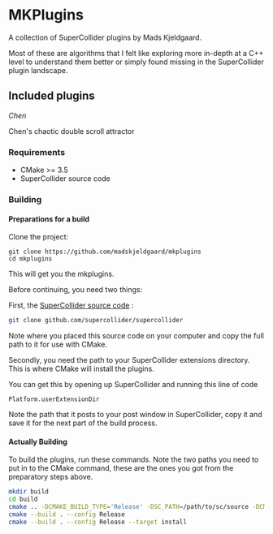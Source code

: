 # MKPlugins

A collection of SuperCollider plugins by Mads Kjeldgaard.

Most of these are algorithms that I felt like exploring more in-depth at a C++ level to understand them better or simply found missing in the SuperCollider plugin landscape.


## Included plugins

*Chen*

Chen's chaotic double scroll attractor

### Requirements

- CMake >= 3.5
- SuperCollider source code

### Building

#### Preparations for a build
Clone the project:

    git clone https://github.com/madskjeldgaard/mkplugins
    cd mkplugins

This will get you the mkplugins.

Before continuing, you need two things: 

First, the [SuperCollider source code](github.com/supercollider/supercollider/) :

```bash
git clone github.com/supercollider/supercollider
```

Note where you placed this source code on your computer and copy the full path to it for use with CMake.

Secondly, you need the path to your SuperCollider extensions directory. This is where CMake will install the plugins.

You can get this by opening up SuperCollider and running this line of code

``` 
Platform.userExtensionDir
```

Note the path that it posts to your post window in SuperCollider, copy it and save it for the next part of the build process.


#### Actually Building
To build the plugins, run these commands. Note the two paths you need to put in to the CMake command, these are the ones you got from the preparatory steps above.

```bash
mkdir build
cd build
cmake .. -DCMAKE_BUILD_TYPE='Release' -DSC_PATH=/path/to/sc/source -DCMAKE_INSTALL_PREFIX=/path/to/extensions
cmake --build . --config Release
cmake --build . --config Release --target install
```


